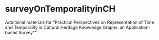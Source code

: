 # surveyOnTemporalityinCH
Additional materials for "Practical Perspectives on Representation of Time and Temporality in Cultural Heritage Knowledge Graphs: an Application-based Survey""

